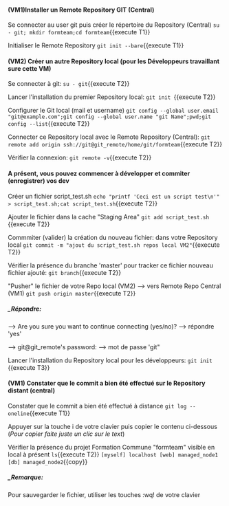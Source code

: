 #### (VM1)Installer un Remote Repository GIT (Central)  

Se connecter au user git puis créer le répertoire du Repository (Central)
  `su - git; mkdir formteam;cd formteam`{{execute T1}}
 
 Initialiser le Remote Repository
  `git init --bare`{{execute T1}}

#### (VM2) Créer un autre Repository local (pour les Développeurs travaillant sure cette VM)
 Se connecter à git:
 `su - git`{{execute T2}}
   
 Lancer l'installation du premier Repository local:
 `git init `{{execute T2}}
 
 Configurer le Git local (mail et username)
 `git config --global user.email "git@example.com";git config --global user.name "git Name";pwd;git config --list`{{execute T2}}   
 
 Connecter ce Repository local avec le Remote Repository (Central):
 `git remote add origin ssh://git@git_remote/home/git/formteam`{{execute T2}}

 Vérifier la connexion:
 `git remote -v`{{execute T2}}
 
#### A présent, vous pouvez commencer à développer et commiter (enregistrer) vos dev
 Créer un fichier script_test.sh
 `echo "printf 'Ceci est un script test\n'" > script_test.sh;cat script_test.sh`{{execute T2}}
 
 Ajouter le fichier dans la cache "Staging Area"
 `git add script_test.sh `{{execute T2}}
 
 Commmiter (valider) la création du nouveau fichier: dans votre Repository local 
 `git commit -m "ajout du script_test.sh repos local VM2"`{{execute T2}}
   
 Vérifier la présence du branche 'master' pour tracker ce fichier nouveau fichier ajouté:
 `git branch`{{execute T2}}
 
 "Pusher" le fichier de votre Repo local (VM2) --> vers Remote Repo Central (VM1)
 `git push origin master`{{execute T2}}
 
##### _Répondre:
--> Are you sure you want to continue connecting (yes/no)? --> répondre 'yes'
 
 
--> git@git_remote's password: --> mot de passe 'git"
 
 
 Lancer l'installation du Repository local pour les développeurs:
 `git init `{{execute T3}}
 
 
#### (VM1) Constater que le commit a bien été effectué sur le Repository distant (central) 
 Constater que le commit a bien été effectué à distance
 `git log --oneline`{{execute T1}}

Appuyer sur la touche i de votre clavier puis copier le contenu ci-dessous (_Pour copier faite juste un clic sur le text_)



 Vérifier la présence du projet Formation Commune "formteam" visible en local à présent
  `ls`{{execute T2}}
`
[myself]
localhost
[web]
managed_node1
[db]
managed_node2
`{{copy}}


##### _Remarque:

Pour sauvegarder le fichier, utiliser les touches :wq! de votre clavier

